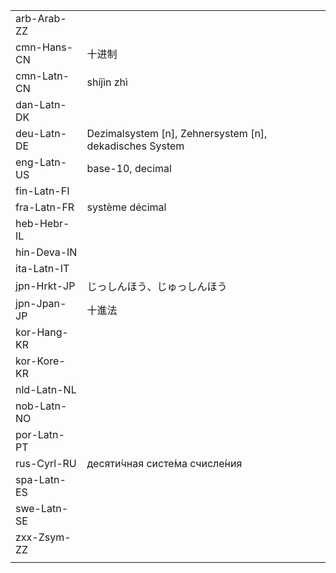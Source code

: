 | | | |
|-|-|-|
| arb-Arab-ZZ |  |  |
| cmn-Hans-CN | 十进制 |  |
| cmn-Latn-CN | shíjìn zhì |  |
| dan-Latn-DK |  |  |
| deu-Latn-DE | Dezimalsystem [n], Zehnersystem [n], dekadisches System |  |
| eng-Latn-US | base-10, decimal |  |
| fin-Latn-FI |  |  |
| fra-Latn-FR | système décimal |  |
| heb-Hebr-IL |  |  |
| hin-Deva-IN |  |  |
| ita-Latn-IT |  |  |
| jpn-Hrkt-JP | じっしんほう、じゅっしんほう |  |
| jpn-Jpan-JP | 十進法 |  |
| kor-Hang-KR |  |  |
| kor-Kore-KR |  |  |
| nld-Latn-NL |  |  |
| nob-Latn-NO |  |  |
| por-Latn-PT |  |  |
| rus-Cyrl-RU | десяти́чная систе́ма счисле́ния |  |
| spa-Latn-ES |  |  |
| swe-Latn-SE |  |  |
| zxx-Zsym-ZZ |  |  |
|  |  |  |